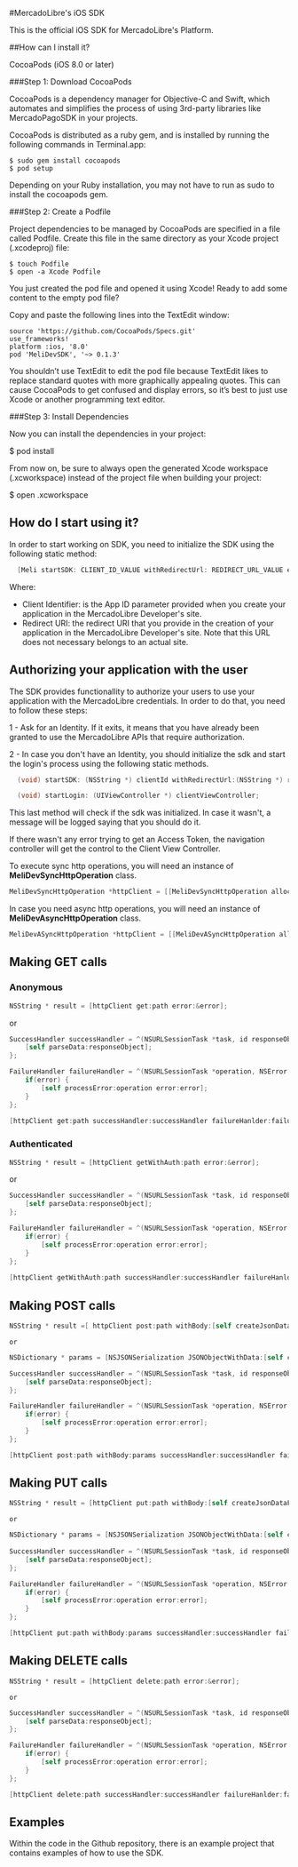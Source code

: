 #MercadoLibre's iOS SDK

This is the official iOS SDK for MercadoLibre's Platform.

##How can I install it?

CocoaPods (iOS 8.0 or later)

###Step 1: Download CocoaPods

CocoaPods is a dependency manager for Objective-C and Swift, which automates and simplifies the process of using 3rd-party libraries like MercadoPagoSDK in your projects.

CocoaPods is distributed as a ruby gem, and is installed by running the following commands in Terminal.app:

```
$ sudo gem install cocoapods
$ pod setup
```
Depending on your Ruby installation, you may not have to run as sudo to install the cocoapods gem.

###Step 2: Create a Podfile

Project dependencies to be managed by CocoaPods are specified in a file called Podfile. Create this file in the same directory as your Xcode project (.xcodeproj) file:
```
$ touch Podfile
$ open -a Xcode Podfile
```
You just created the pod file and opened it using Xcode! Ready to add some content to the empty pod file?

Copy and paste the following lines into the TextEdit window:
```
source 'https://github.com/CocoaPods/Specs.git'
use_frameworks!
platform :ios, '8.0'
pod 'MeliDevSDK', '~> 0.1.3'
```
You shouldn’t use TextEdit to edit the pod file because TextEdit likes to replace standard quotes with more graphically appealing quotes. This can cause CocoaPods to get confused and display errors, so it’s best to just use Xcode or another programming text editor.

###Step 3: Install Dependencies

Now you can install the dependencies in your project:

$ pod install

From now on, be sure to always open the generated Xcode workspace (.xcworkspace) instead of the project file when building your project:

$ open <YourProjectName>.xcworkspace
     
## How do I start using it?

In order to start working on SDK, you need to initialize the SDK using the following static method:

```objective-c
  [Meli startSDK: CLIENT_ID_VALUE withRedirectUrl: REDIRECT_URL_VALUE error:&error];
```

Where:
 - Client Identifier: is the App ID parameter provided when you create your application in the MercadoLibre Developer's site.
 - Redirect URI: the redirect URI that you provide in the creation of your application in the MercadoLibre Developer's site. 
 Note that this URL does not necessary belongs to an actual site.
      
## Authorizing your application with the user

The SDK provides functionallity to authorize your users to use your application with the MercadoLibre credentials. 
In order to do that, you need to follow these steps:

1 - Ask for an Identity. If it exits, it means that you have already been granted to use the MercadoLibre APIs that require 
authorization.
      
2 - In case you don't have an Identity, you should initialize the sdk and start the login's process using the following static methods.

```objective-c
  (void) startSDK: (NSString *) clientId withRedirectUrl:(NSString *) redirectUrl error:(NSError **) error;
```

```objective-c
  (void) startLogin: (UIViewController *) clientViewController;
```

This last method will check if the sdk was initialized. In case it wasn't, a message will be logged saying that you should do it.

If there wasn't any error trying to get an Access Token, the navigation controller will get the control to the Client View Controller.

To execute sync http operations, you will need an instance of **MeliDevSyncHttpOperation** class.

```objective-c
MeliDevSyncHttpOperation *httpClient = [[MeliDevSyncHttpOperation alloc] initWithIdentity: self.identity];
```

In case you need async http operations, you will need an instance of **MeliDevAsyncHttpOperation** class.

```objective-c
MeliDevASyncHttpOperation *httpClient = [[MeliDevASyncHttpOperation alloc] initWithIdentity: self.identity];
```

## Making GET calls

### Anonymous

```objective-c
NSString * result = [httpClient get:path error:&error];
```
  or

```objective-c
SuccessHandler successHandler = ^(NSURLSessionTask *task, id responseObject) {
    [self parseData:responseObject];
};

FailureHandler failureHandler = ^(NSURLSessionTask *operation, NSError *error) {
    if(error) {
        [self processError:operation error:error];
    }
};
    
[httpClient get:path successHandler:successHandler failureHanlder:failureHandler];
```

### Authenticated

```objective-c
NSString * result = [httpClient getWithAuth:path error:&error];
```
  or

```objective-c
SuccessHandler successHandler = ^(NSURLSessionTask *task, id responseObject) {
    [self parseData:responseObject];
};

FailureHandler failureHandler = ^(NSURLSessionTask *operation, NSError *error) {
    if(error) {
        [self processError:operation error:error];
    }
};
    
[httpClient getWithAuth:path successHandler:successHandler failureHanlder:failureHandler];
```

## Making POST calls

```objective-c
NSString * result =[ httpClient post:path withBody:[self createJsonDataForPost] error:&error];
```
    or

```objective-c
NSDictionary * params = [NSJSONSerialization JSONObjectWithData:[self createJsonDataForPost] options:kNilOptions error:&error];

SuccessHandler successHandler = ^(NSURLSessionTask *task, id responseObject) {
    [self parseData:responseObject];
};

FailureHandler failureHandler = ^(NSURLSessionTask *operation, NSError *error) {
    if(error) {
        [self processError:operation error:error];
    }
};

[httpClient post:path withBody:params successHandler:successHandler failureHanlder:failureHandler];
```

## Making PUT calls

```objective-c
NSString * result = [httpClient put:path withBody:[self createJsonDataForPut] error:&error];
```
    or

```objective-c
NSDictionary * params = [NSJSONSerialization JSONObjectWithData:[self createJsonDataForPut] options:kNilOptions error:&error];
    
SuccessHandler successHandler = ^(NSURLSessionTask *task, id responseObject) {
    [self parseData:responseObject];
};

FailureHandler failureHandler = ^(NSURLSessionTask *operation, NSError *error) {
    if(error) {
        [self processError:operation error:error];
    }
};

[httpClient put:path withBody:params successHandler:successHandler failureHanlder:failureHandler];
```

## Making DELETE calls

```objective-c
NSString * result = [httpClient delete:path error:&error];
```

    or

```objective-c
SuccessHandler successHandler = ^(NSURLSessionTask *task, id responseObject) {
    [self parseData:responseObject];
};

FailureHandler failureHandler = ^(NSURLSessionTask *operation, NSError *error) {
    if(error) {
        [self processError:operation error:error];
    }
};

[httpClient delete:path successHandler:successHandler failureHanlder:failureHandler];
```

## Examples

Within the code in the Github repository, there is an example project that contains examples of how to use the SDK.
